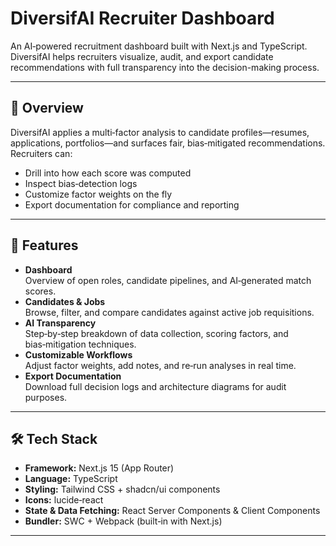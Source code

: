 # DiversifAI Recruiter Dashboard

An AI‑powered recruitment dashboard built with Next.js and TypeScript. DiversifAI helps recruiters visualize, audit, and export candidate recommendations with full transparency into the decision-making process.

---

## 📖 Overview

DiversifAI applies a multi‑factor analysis to candidate profiles—resumes, applications, portfolios—and surfaces fair, bias‑mitigated recommendations. Recruiters can:

- Drill into how each score was computed  
- Inspect bias‑detection logs  
- Customize factor weights on the fly  
- Export documentation for compliance and reporting

---

## 🚀 Features

- **Dashboard**  
  Overview of open roles, candidate pipelines, and AI‑generated match scores.  
- **Candidates & Jobs**  
  Browse, filter, and compare candidates against active job requisitions.  
- **AI Transparency**  
  Step‑by‑step breakdown of data collection, scoring factors, and bias‑mitigation techniques.  
- **Customizable Workflows**  
  Adjust factor weights, add notes, and re‑run analyses in real time.  
- **Export Documentation**  
  Download full decision logs and architecture diagrams for audit purposes.

---

## 🛠️ Tech Stack

- **Framework:** Next.js 15 (App Router)  
- **Language:** TypeScript  
- **Styling:** Tailwind CSS + shadcn/ui components  
- **Icons:** lucide‑react  
- **State & Data Fetching:** React Server Components & Client Components  
- **Bundler:** SWC + Webpack (built‑in with Next.js)  

---